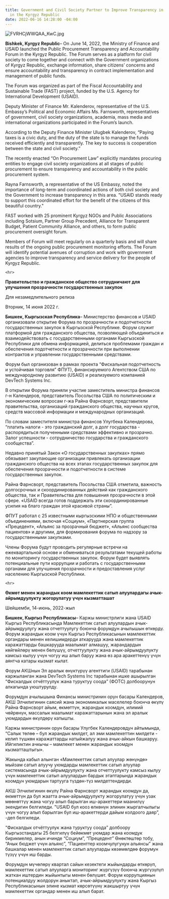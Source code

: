 ```yaml
---
title: Government and Civil Society Partner to Improve Transparency in Public Procurement
  in the Kyrgyz Republic
date: 2022-06-16 14:28:00 -04:00
---
```


![FVRHCjWWQAA_KwC.jpg](/uploads/FVRHCjWWQAA_KwC.jpg)

**Bishkek, Kyrgyz Republic**– On June 14, 2022, the Ministry of Finance and USAID launched the Public Procurement Transparency and Accountability Forum in the Kyrgyz Republic. The Forum serves as a platform for civil society to come together and connect with the Government organizations of Kyrgyz Republic, exchange information, share citizens’ concerns and ensure accountability and transparency in contract implementation and management of public funds.

The Forum was organized as part of the Fiscal Accountability and Sustainable Trade (FAST) project, funded by the U.S. Agency for International Development (USAID).

Deputy Minister of Finance Mr. Kalenderov, representative of the U.S. Embassy’s Political and Economic Affairs Ms. Farnsworth, representatives of government, civil society organizations, academia, mass media and international organizations participated in the Forum’s launch.

According to the Deputy Finance Minister Ulugbek Kalenderov, “Paying taxes is a civic duty, and the duty of the state is to manage the funds received efficiently and transparently. The key to success is cooperation between the state and civil society.”

The recently enacted “On Procurement Law” explicitly mandates procuring entities to engage civil society organizations at all stages of public procurement to ensure transparency and accountability in the public procurement system.

Rayna Farnsworth, a representative of the US Embassy, noted the importance of long-term and coordinated actions of both civil society and the Government to increase transparency in this area. "USAID stands ready to support this coordinated effort for the benefit of the citizens of this beautiful country."

FAST worked with 25 prominent Kyrgyz NGOs and Public Associations including Sotsium, Partner Group Precedent, Alliance for Transparent Budget, Patient Community Alliance, and others, to form public procurement oversight forum.

Members of Forum will meet regularly on a quarterly basis and will share results of the ongoing public procurement monitoring efforts. The Forum will identify potential avenues of corruption and work with government agencies to improve transparency and service delivery for the people of Kyrgyz Republic.

`<hr>`

**Правительство и гражданское общество сотрудничают для улучшения прозрачности государственных закупок**

Для незамедлительного релиза

Вторник, 14 июня 2022 г.

**Бишкек, Кыргызская Республика**– Министерство финансов и USAID организовали открытие Форума по прозрачности и подотчетности государственных закупок в Кыргызской Республике. Форум служит платформой для гражданского общества, позволяющей объединиться и взаимодействовать с государственными органами Кыргызской Республики для обмена информацией, делиться проблемами граждан и обеспечения подотчетности и прозрачности при выполнении контрактов и управлении государственными средствами.

Форум был организован в рамках проекта “Фискальная подотчетность и устойчивая торговля” ФПУТ), финансируемого Агентством США по международному развитию (USAID) и реализуемого компанией DevTech Systems Inc.

В открытии Форума приняли участие заместитель министра финансов г-н Календеров, представитель Посольства США по политическим и экономическим вопросам г-жа Райна Фарнсворт, представители правительства, организаций гражданского общества, научных кругов, средств массовой информации и международных организаций.

По словам заместителя министра финансов Улугбека Календерова, “платить налоги - это гражданский долг, а долг государства - распорядиться полученными средствами эффективно и прозрачно. Залог успешности - сотрудничество государства и гражданского сообщества”.

Недавно принятый Закон «О государственных закупках» прямо обязывает закупающие организации привлекать организации гражданского общества на всех этапах государственных закупок для обеспечения прозрачности и подотчетности в системе государственных закупок.

Райна Фарнсворт, представитель Посольства США отметила, важность долгосрочных и скоординированных действий как гражданского общества, так и Правительства для повышения прозрачности в этой сфере. «USAID всегда готов поддержать эти скоординированные усилия на благо граждан этой красивой страны”.

ФПУТ работал с 25 известными кыргызскими НПО и общественными объединениями, включая «Социум», «Партнерская группа «Прецедент», «Альянс за прозрачный бюджет», «Альянс сообщества пациентов» и другими, для формирования форума по надзору за государственными закупками.

Члены Форума будут проводить регулярные встречи на ежеквартальной основе и обмениваться результатами текущей работы по мониторингу государственных закупок. Форум будет выявлять потенциальные пути коррупции и работать с государственными органами для улучшения прозрачности и предоставления услуг населению  Кыргызской Республики.

`<hr>`

**Өкмөт менен жарандык коом мамлекеттик сатып алуулардагы
ачык-айрымдуулукту жогорулатуу үчүн кызматташат**

Шейшемби, 14-июнь, 2022-жыл

**Бишкек, Кыргыз Республикасы**– Каржы министрлиги жана USAID Кыргыз Республикасында Мамлекеттик сатып алуулардын ачык-айрымдуулугу жана отчеттуулугу боюнча форумдун ачылышын өткөрдү. Форум жарандык коом үчүн Кыргыз Республикасынын мамлекеттик органдары менен келишимдерди аткарууда жана мамлекеттик каражаттарды башкарууда маалымат алмашуу, жарандардын көйгөйлөрү менен бөлүшүү,  отчеттуулукту жана ачык-айрымдуулукту камсыз кылуу үчүн чогуу иш алып баруу жана өз ара аракеттенүү үчүн аянтча катары кызмат кылат.

Форум АКШнын Эл аралык өнүктүрүү агенттиги (USAID) тарабынан каржыланган жана DevTech Systems Inc тарабынан ишке ашырылган “Фискалдык отчёттуулук жана туруктуу соода” (ФОТС) долбоорунун алкагында уюштурулду.

Форумдун ачылышына Финансы министринин орун басары Календеров, АКШ Элчилигинин саясий жана экономикалык маселелер боюнча өкүлү Райна Фарнсворт айым, өкмөттүн, жарандык коомдун, илимий чөйрөнүн, массалык маалымат каражаттарынын жана эл аралык уюмдардын өкүлдөрү катышты.

Каржы министринин орун басары Улугбек Календеровдун айтымында, “Салык төлөө – бул жарандык милдет, ал эми мамлекеттин милдети - келип түшкөн каражаттарды натыйжалуу жана ачык-айкын башкаруу. Ийгиликтин ачкычы – мамлекет менен жарандык коомдун кызматташтыгы».

Жакында кабыл алынган «Мамлекеттик сатып алуулар жөнүндө» мыйзам сатып алуучу уюмдарды мамлекеттик сатып алуулар системасында ачык-айрымдуулукту жана отчеттуулукту камсыз кылуу үчүн мамлекеттик сатып алуулардын бардык этаптарында жарандык коомдун уюмдарын тартууга түздөн-түз милдеттендирди.

АКШ Элчилигинин өкүлү Райна Фарнсворт жарандык коомдун да, өкмөттүн да бул жаатта ачык-айрымдуулукту жогорулатуу үчүн узак мөөнөттүү жана чогуу алып барылган иш-аракеттери маанилүү экендигин белгиледи. "USAID бул кооз өлкөнүн элинин жыргалчылыгы үчүн чогуу алып барылган бул иш-аракеттерди дайым колдоого даяр”, -деп белгиледи.

“Фискалдык отчёттуулук жана туруктуу соода” долбоору Кыргызстандагы 25 белгилүү бейөкмөт уюмдар жана коомдук бирикмелер, анын ичинде “Социум”, “Прецедент” Өнөктөштөр тобу, “Ачык бюджет үчүн альянс”, “Пациенттер коомчулугунун альянсы” жана башкалар менен мамлекеттик сатып алууларды көзөмөлдөө форумун түзүү үчүн иш барды.

Форумдун мүчөлөрү квартал сайын кезектеги жыйындарды өткөрүп, мамлекеттик сатып алууларга мониторинг жүргүзүү боюнча жүргүзүлүп жаткан иштердин жыйынтыгы менен бөлүшөт. Форум коррупциянын потенциалдуу жолдорун аныктап, ачык-айрымдуулукту жана Кыргыз Республикасынын элине кызмат көрсөтүүнү жакшыртуу үчүн мамлекеттик органдар менен иш алып барат.
